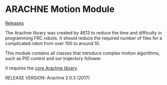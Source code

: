 ARACHNE Motion Module
=================
[Releases](https://github.com/Team4613-BarkerRedbacks/Arachne-Motion-Module/releases)

The Arachne library was created by 4613 to reduce the time and difficulty in programming FRC robots. It should reduce the required number of files for a complicated robot from over 100 to around 10.

This module contains all classes that introduce complex motion algorithms, such as PID control and our trajectory follower.

It requires the [core Arachne library](https://github.com/Team4613-BarkerRedbacks/Arachne/releases).

RELEASE VERSION: Arachne 2.0.3 (2017)
